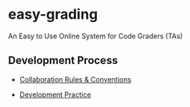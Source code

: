 # easy-grading
An Easy to Use Online System for Code Graders (TAs)

## Development Process

 - [Collaboration Rules & Conventions](https://github.com/wenoptics/easy-grading/wiki/Collaboration-Rules-&-Conventions)
	
 - [Development Practice](https://github.com/wenoptics/easy-grading/wiki/Development-Practice)
	
	
